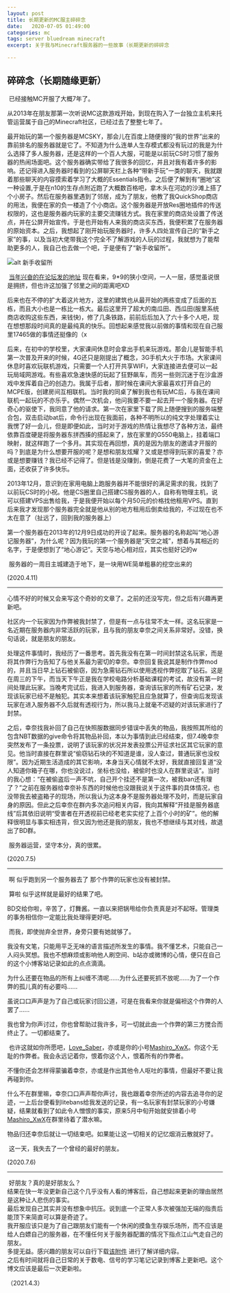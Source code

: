 ```yaml
---
layout: post
title: 长期更新的MC服主碎碎念
date:   2020-07-05 01:49:00
categories: mc
tags: server bluedream minecraft
excerpt: 关于我与Minecraft服务器的一些故事（长期更新的碎碎念

---
```


## 碎碎念（长期随缘更新）

​		已经接触MC开服了大概7年了。

​		从2013年在朋友那第一次听说MC这款游戏开始，到现在购入了一台独立主机来托管运营属于自己的Minecraft社区，已经过去了整整七年了。

​		最开始玩的第一个服务器是MCSKY，那会儿在百度上随便搜的“我的世界”出来的靠前排名的服务器就是它了。不知道为什么连单人生存模式都没有玩过的我是为什么选择了多人服务器，还是这样的一个百人大服，可能是以前玩CS时习惯了服务器的热闹场面吧。这个服务器确实带给了我很多的回忆，并且对我有着许多的影响。还记得进入服务器时看到的公屏聊天栏上各种“带新手玩”一类的聊天，我就跟着那些聊天的内容摸索着学习了大概的Essentials指令。之后便了解到有“圈地”这一种设置,于是在n10的生存点附近跑了大概数百格吧，拿木头在河边的沙滩上搭了个小房子。然后在服务器里遇到了邻居，成为了朋友，他教了我QuickShop商店的用法，我便在家的负一楼造了个小商店。这个服务器是开放Res圈地插件的传送权限的，这也是服务器内玩家的主要交流赚钱方式。我在家里的商店处设置了传送点，并在公屏开始宣传。于是也开始有人来我的商店买东西，我便积累了在服务器的原始资本。之后，我想起了刚开始玩服务器时，许多人四处宣传自己的“新手之家”的事，以及当初大佬带我这个完全不了解游戏的人玩的过程，我就想为了能帮助更多的人，我自己也去做一个吧，于是便有了“新手收留所”。

![alt 新手收留所](http://www.zuimc.com/data/attachment/forum/201309/01/211532bjszgoj8jzk1ksmk.jpg)

​		[当年兴奋的在论坛发的地址](http://www.zuimc.com/thread-6356-1-1.html) 现在看来，9*9的狭小空间，一人一层，感觉虽说很是拥挤，但也许这加强了邻里之间的距离吧XD

​		后来也在不停的扩大着这片地方，这里的建筑也从最开始的两栋变成了后面的五栋，而且大小也是一栋比一栋大。最后这里开了超大的南瓜田、西瓜田(服里系统商店收购这些东西，来钱快)，修了几条铁路，前前后后加入了六十多个人吧，现在想想那段时间真的是最纯真的快乐。回想起来感觉我以前做的事情和现在自己服里17465做的事情还挺像的（x

​		后来，在初中的学校里，大家课间休息时会拿出手机来玩游戏。那会儿是智能手机第一次普及开来的时候，4G还只是刚提出了概念，3G手机大火于市场。大家课间休息时喜欢玩联机游戏，只需要一个人打开共享WIFI，大家连接进去便可以一起玩局域网游戏。有些喜欢急速快感的玩起了狂野飙车，而另一些则沉迷于在沙盒游戏中发挥着自己的创造力。我属于后者，那时候在课间大家最喜欢打开自己的MCPE版，创建房间互相联机。当时我的同桌了解到我也有玩MC后，与我在课间联机一起玩的不亦乐乎。偶然一次机会，他问我要不要一起去开一个服务器。在好奇心的驱使下，我同意了他的请求。第一次在家里下载了网上随便搜到的服务端整合包，双击启动bat后，命令行出现在我面前，各种不明所以的纯文字处理着实让我愣了好一会儿，但是即便如此，当时对于游戏的热情让我想尽了各种方法，最终依靠百度硬是将服务器东拼西揍的搭起来了，放在家里的G550电脑上，挂着端口映射，就这样跑了一个多月。其实现在再回想，真的是因为朋友的邀请才开服的吗？到底是为什么想要开服的呢？是想和朋友炫耀？又或是想得到玩家的喜爱？亦或是想要赚钱？我已经不记得了。但是钱是没赚到，倒是花费了一大笔的资金在上面，还收获了许多快乐。

​		2013年12月，意识到在家用电脑上跑服务器并不能很好的满足需求的我，找到了以前玩CS时的小祝。他是CS圈里自己搭建CS服务器的人，自称有物理主机，说可以搭建VPS出售给我，于是我便开始以每个月50元的价格找他租用VPS。直到后来我才发现那个服务器完全就是他从别的地方租用后倒卖给我的，不过现在也不太在意了（扯远了，回到我的服务器上）

​		第一个服务器在2013年的12月9日成功的开设了起来。服务器的名称起叫“地心游记服务器”，为什么呢？因为我玩的第一个服务器是“天空之城”，想着与其相近的名字，于是便想到了“地心游记”。天空与地心相对应，其实也挺好记的w

​		服务器的一周目主城建造于地下，是一块用WE简单粗暴的挖空出来的

(2020.4.11)

---

​		心情不好的时候又会来写这个奇妙的文章了。之前的还没写完，但之后有兴趣再更新吧。

​		社区内一个玩家因为作弊被我封禁了，但是有一点与往常不太一样。这名玩家是一名近期在服务器内非常活跃的玩家，且与我的朋友幸奈之间关系非常好。没错，换句话说，就是朋友的朋友。

​		处理这件事情时，我经历了一番思考。首先我没有在第一时间封禁这名玩家，而是将其作弊行为告知了与他关系最为密切的幸奈。幸奈回复我说其是制作作弊mod的，并且当日早上钻石被偷窃，因为急需钻石所以使用透视作弊挖取了钻石。这是在周三的下午，而当天下午正是我在学校电路分析基础课程的考试，故没有第一时间处理此玩家。当晚考完试后，我进入到服务器，查询该玩家的所有矿石记录，发现该玩家已经不是触犯。其实本来想着该玩家触犯且应急就算了，但查询后发现该玩家在进入服务器不久后就有透视行为，所以我马上就毫不迟疑的对该玩家进行了封禁。

​		之后，幸奈找我补回了自己在快照服数据同步错误中丢失的物品，我按照其所给的包含NBT数据的give命令将其物品补回，本以为事情到此已经结束，但7.4晚幸奈突然发布了一条投票，说明了该玩家的状况并发表投票公开征求社区其它玩家的意见。他当时直接在群里说“偷窃钻石块的不知道是谁，没人查过，普通玩家也没权限”。因为近期生活造成的其它影响，本身当天心情就不太好，我就直接回复道“没人知道你箱子在哪，你也没说过，坐标也没给，被偷时也没人在群里说话”。当时的我心想：“在被偷盗后一声不吭，自己开个挂还不是第一次，被我ban还有理了？”之前在服务器给幸奈补东西的时候他也没跟我说关于这件事的具体情况，也没带我去被盗箱子的现场，所以我认为这本身不是服务器处理不及时，而是玩家自身的原因。但此之后幸奈在群内多次追问相关内容，我向其解释“开挂是服务器底线”后其依旧说明“受害者在开透视前已经老老实实挖了上百个小时的矿”。他的解释很明显与事实相违背，但又因为他还是我的朋友，我也不想继续与其对线，故退出了BD群。

​		服务器运营，坚守本分，真的很累。

(2020.7.5)

---

​		啊 似乎跑到另一个服务器去了 那个作弊的玩家也没有被封禁。

​		算啦 似乎这样就是最好的结果了吧。

​		BD交给你啦，辛苦了，灯舞酱。一直以来把锅甩给你负责真是对不起呀。管理类的事务相信你一定能比我处理得更好吧。

​		而我，即使抛弃全世界，身旁只要有她就够了。

​		我没有文笔，只能用平乏无味的语言描述所发生的事情。我不懂艺术，只能自己一人闷头冥想。我也不想麻烦或影响他人刷空间、b站亦或微博的心情，便只在自己的这个小博客站记录如此的点点滴滴。

​		为什么还要在物品的所有上纠缠不清呢......为什么还要死抓不放呢......为了一个作弊的孤儿真的有必要吗......

​		虽说口口声声是为了自己或玩家讨回公道，可是在我看来你就是偏袒这个作弊的人罢了......

​		我也曾为你声讨过，你也曾帮助过我许多，可一切就此由一个作弊的第三方搅合而终止了。一切都结束了。

​		也许这就如你所愿吧，[Love_Saber](https://ban.mcd.blue/history.php?uuid=82ddcd452dd54d578688d8cb6fb9b70f)，亦或是你的小号[Mashiro_XwX](https://ban.mcd.blue/history.php?uuid=c92a373e236c41fe8a6e9183711bb0d5)。你这个无耻的作弊者。我会永远记着你，恨着你这个人，恨着所有的作弊者。

​		不懂你还会怎样得蒙骗着幸奈，亦或是作出其他令人呕吐的事情，但最好不要让我再碰到你。

​		什么不在群里嘛，幸奈口口声声帮你声讨，我也跟着幸奈所述的内容去追寻你的足迹，一上后台便看到litebans给我发送的记录，有一名玩家有封禁玩家的小号嫌疑，结果就看到了如此令人憎恨的事实，原来5月中旬开始就安排着小号[Mashiro_XwX](https://ban.mcd.blue/history.php?uuid=c92a373e236c41fe8a6e9183711bb0d5)在群里待着了潜水嘛。

​		物品归还幸奈后就让一切结束吧。如果能让这一切相关的记忆烟消云散就好了。

​		这一天，我失去了一个曾经的最好的朋友。

(2020.7.6)

---

​		好朋友？真的是好朋友么？
​		
​		结果在快一年没更新自己这个几乎没有人看的博客后，自己想起来更新的理由居然是这种让人悲伤的事实。
​	
​		最后发现自己其实并没有想象中抗压。说到底一个正常人多次被强加无端的指责后能顶下来简直可以算是奇迹了。
​	
​		我开服应该只是为了自己跟朋友们能有一个休闲的摸鱼生存娱乐场所，而不应该是给人白嫖自己的服务器，在不懂任何关于服务器配置的情况下指点江山气走自己的朋友。
​	
​		多提无益。感兴趣的朋友可以自行下载[该附件](https://dl.mcd.blue/SugiharaYoki%20aka.%E5%B9%B8%E5%A5%88%20%E6%9C%8D%E5%86%85%E5%85%A8%E9%83%A8%E8%81%8A%E5%A4%A9%E8%AE%B0%E5%BD%95(%E7%AC%AC%E4%BA%8C%E6%AC%A1%E5%85%A5%E6%9C%8D%E5%90%8E).txt) 进行了解详细内容。
​	
​		之后有时间就将自己日常的关于数电、信号的学习笔记记录到博客上更新吧。这个博文应该是最后一次更新啦。

（2021.4.3）